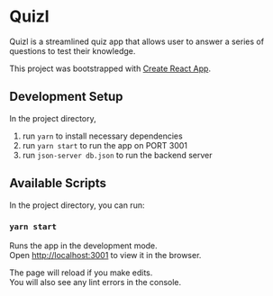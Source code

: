 # Quizl
Quizl is a streamlined quiz app that allows user to answer a series of questions to test their knowledge.

This project was bootstrapped with [Create React App](https://github.com/facebook/create-react-app).

## Development Setup
In the project directory,
1. run `yarn` to install necessary dependencies
2. run `yarn start` to run the app on PORT 3001
3. run `json-server db.json` to run the backend server

## Available Scripts

In the project directory, you can run:

### `yarn start`

Runs the app in the development mode.<br />
Open [http://localhost:3001](http://localhost:3001) to view it in the browser.

The page will reload if you make edits.<br />
You will also see any lint errors in the console.
